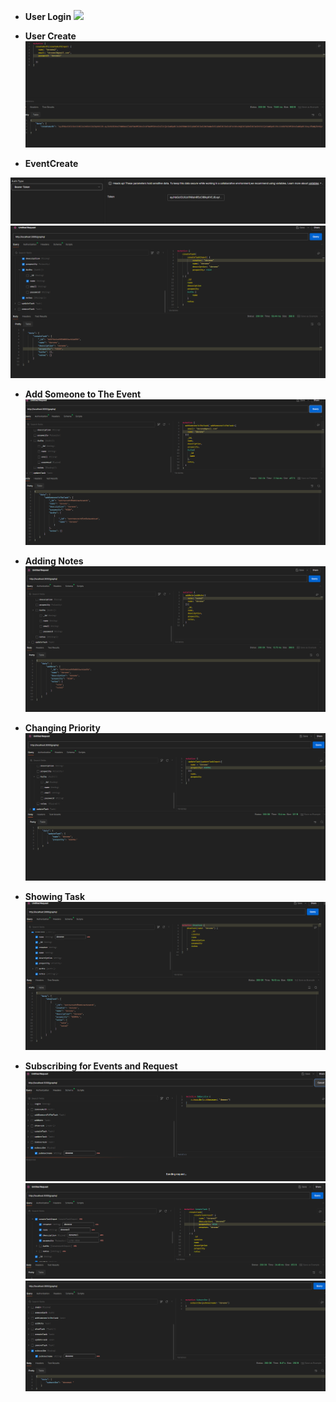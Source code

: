 - **User Login** 
![](img/Pasted%20image%2020240717114805.png)

- **User Create**
 ![](Pasted%20image%2020240717094658.png)

- **EventCreate**

![](Pasted%20image%2020240717100951.png)
![](Pasted%20image%2020240717100939.png)

- **Add Someone to The Event**
![](Pasted%20image%2020240717101459.png)

- **Adding Notes**
![](Pasted%20image%2020240717101710.png)

- **Changing Priority**
![](Pasted%20image%2020240717101948.png)

- **Showing Task**
![](Pasted%20image%2020240717111658.png)

- **Subscribing for Events and Request**
![](Pasted%20image%2020240717112656.png)
![](Pasted%20image%2020240717112717.png)
![](Pasted%20image%2020240717112911.png)
